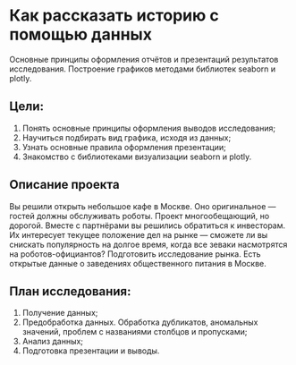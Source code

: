 # Как рассказать историю с помощью данных

 Основные принципы оформления отчётов и презентаций результатов исследования. 
 Построение графиков методами библиотек seaborn и plotly.

## Цели:
1. Понять основные принципы оформления выводов исследования;
2. Научиться подбирать вид графика, исходя из данных;
3. Узнать основные правила оформления презентации;
4. Знакомство с библиотеками визуализации seaborn и plotly.

## Описание проекта
Вы решили открыть небольшое кафе в Москве. 
Оно оригинальное — гостей должны обслуживать роботы. Проект многообещающий, но дорогой.
Вместе с партнёрами вы решились обратиться к инвесторам. Их интересует текущее положение дел на рынке — сможете ли вы снискать популярность на долгое время, когда все зеваки насмотрятся на роботов-официантов?
Подготовить исследование рынка. Есть открытые данные о заведениях общественного питания в Москве.

## План исследования: 
1. Получение данных;
2. Предобработка данных. Обработка дубликатов, аномальных значений, проблем с названиями столбцов и пропусками;
3. Анализ данных;
4. Подготовка презентации и выводы.
